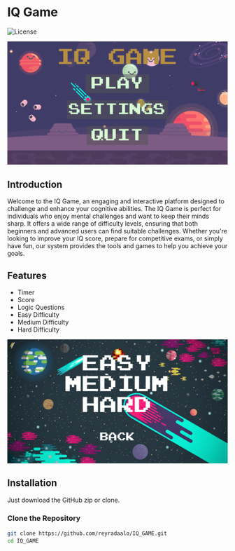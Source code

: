# IQ Game

![License](https://img.shields.io/badge/license-MIT-blue.svg)

![IQ Game](https://raw.githubusercontent.com/reyradaalo/IQ_GAME/71b8a70adbb7f6e61d38985006a7b7e8a481d164/Screenshot%20(1).png) <!-- Replace with the actual URL of your image -->

## Introduction

Welcome to the IQ Game, an engaging and interactive platform designed to challenge and enhance your cognitive abilities. The IQ Game is perfect for individuals who enjoy mental challenges and want to keep their minds sharp. It offers a wide range of difficulty levels, ensuring that both beginners and advanced users can find suitable challenges. Whether you're looking to improve your IQ score, prepare for competitive exams, or simply have fun, our system provides the tools and games to help you achieve your goals.

## Features

- Timer
- Score
- Logic Questions
- Easy Difficulty
- Medium Difficulty
- Hard Difficulty

![Features](https://raw.githubusercontent.com/reyradaalo/IQ_GAME/61e0c156251651264b1e299fd69fc4136f67d204/Screenshot%20(2).png)

## Installation

Just download the GitHub zip or clone.

### Clone the Repository

```bash
git clone https://github.com/reyradaalo/IQ_GAME.git
cd IQ_GAME
